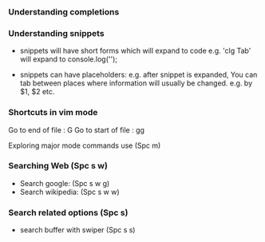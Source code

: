 
### Understanding completions


### Understanding snippets

* snippets will have short forms which will expand to code e.g.
'clg Tab' will expand to console.log('');

* snippets can have placeholders: e.g. after snippet is expanded,
You can tab between places where information will usually be changed.
e.g. by $1, $2 etc.

### Shortcuts in vim mode
Go to end of file : G
Go to start of file : gg



Exploring major mode commands use (Spc m)

### Searching Web (Spc s w)

* Search google: (Spc s w g)
* Search wikipedia: (Spc s w w)

### Search related options (Spc s)

* search buffer with swiper (Spc s s)



